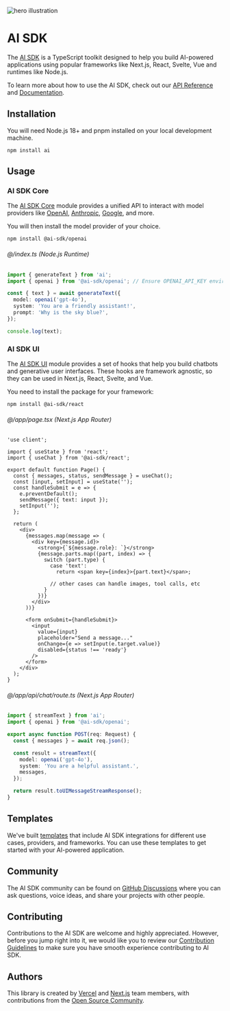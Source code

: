 ![hero illustration](./assets/hero.gif)

# AI SDK

The [AI SDK](https://ai-sdk.dev/docs) is a TypeScript toolkit designed to help you build AI-powered applications using popular frameworks like Next.js, React, Svelte, Vue and runtimes like Node.js.

To learn more about how to use the AI SDK, check out our [API Reference](https://ai-sdk.dev/docs/reference) and [Documentation](https://ai-sdk.dev/docs).

## Installation

You will need Node.js 18+ and pnpm installed on your local development machine.

```shell
npm install ai
```

## Usage

### AI SDK Core

The [AI SDK Core](https://ai-sdk.dev/docs/ai-sdk-core/overview) module provides a unified API to interact with model providers like [OpenAI](https://ai-sdk.dev/providers/ai-sdk-providers/openai), [Anthropic](https://ai-sdk.dev/providers/ai-sdk-providers/anthropic), [Google](https://ai-sdk.dev/providers/ai-sdk-providers/google-generative-ai), and more.

You will then install the model provider of your choice.

```shell
npm install @ai-sdk/openai
```

###### @/index.ts (Node.js Runtime)

```ts
import { generateText } from 'ai';
import { openai } from '@ai-sdk/openai'; // Ensure OPENAI_API_KEY environment variable is set

const { text } = await generateText({
  model: openai('gpt-4o'),
  system: 'You are a friendly assistant!',
  prompt: 'Why is the sky blue?',
});

console.log(text);
```

### AI SDK UI

The [AI SDK UI](https://ai-sdk.dev/docs/ai-sdk-ui/overview) module provides a set of hooks that help you build chatbots and generative user interfaces. These hooks are framework agnostic, so they can be used in Next.js, React, Svelte, and Vue.

You need to install the package for your framework:

```shell
npm install @ai-sdk/react
```

###### @/app/page.tsx (Next.js App Router)

```tsx
'use client';

import { useState } from 'react';
import { useChat } from '@ai-sdk/react';

export default function Page() {
  const { messages, status, sendMessage } = useChat();
  const [input, setInput] = useState('');
  const handleSubmit = e => {
    e.preventDefault();
    sendMessage({ text: input });
    setInput('');
  };

  return (
    <div>
      {messages.map(message => (
        <div key={message.id}>
          <strong>{`${message.role}: `}</strong>
          {message.parts.map((part, index) => {
            switch (part.type) {
              case 'text':
                return <span key={index}>{part.text}</span>;

              // other cases can handle images, tool calls, etc
            }
          })}
        </div>
      ))}

      <form onSubmit={handleSubmit}>
        <input
          value={input}
          placeholder="Send a message..."
          onChange={e => setInput(e.target.value)}
          disabled={status !== 'ready'}
        />
      </form>
    </div>
  );
}
```

###### @/app/api/chat/route.ts (Next.js App Router)

```ts
import { streamText } from 'ai';
import { openai } from '@ai-sdk/openai';

export async function POST(req: Request) {
  const { messages } = await req.json();

  const result = streamText({
    model: openai('gpt-4o'),
    system: 'You are a helpful assistant.',
    messages,
  });

  return result.toUIMessageStreamResponse();
}
```

## Templates

We've built [templates](https://vercel.com/templates?type=ai) that include AI SDK integrations for different use cases, providers, and frameworks. You can use these templates to get started with your AI-powered application.

## Community

The AI SDK community can be found on [GitHub Discussions](https://github.com/vercel/ai/discussions) where you can ask questions, voice ideas, and share your projects with other people.

## Contributing

Contributions to the AI SDK are welcome and highly appreciated. However, before you jump right into it, we would like you to review our [Contribution Guidelines](https://github.com/vercel/ai/blob/main/CONTRIBUTING.md) to make sure you have smooth experience contributing to AI SDK.

## Authors

This library is created by [Vercel](https://vercel.com) and [Next.js](https://nextjs.org) team members, with contributions from the [Open Source Community](https://github.com/vercel/ai/graphs/contributors).
